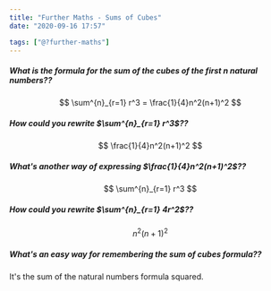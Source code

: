 ```yaml
---
title: "Further Maths - Sums of Cubes"
date: "2020-09-16 17:57"

tags: ["@?further-maths"]
---
```


##### What is the formula for the sum of the cubes of the first $n$ natural numbers??
$$
\sum^{n}_{r=1} r^3 = \frac{1}{4}n^2(n+1)^2
$$

##### How could you rewrite $\sum^{n}_{r=1} r^3$??
$$
\frac{1}{4}n^2(n+1)^2
$$

##### What's another way of expressing $\frac{1}{4}n^2(n+1)^2$??
$$
\sum^{n}_{r=1} r^3
$$

##### How could you rewrite $\sum^{n}_{r=1} 4r^2$??
$$
n^2(n+1)^2
$$

##### What's an easy way for remembering the sum of cubes formula??
It's the sum of the natural numbers formula squared.
